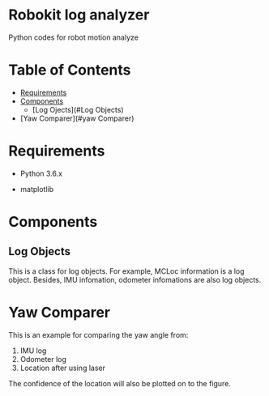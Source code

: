 # Robokit log analyzer
Python codes for robot motion analyze

# Table of Contents

   * [Requirements](#Requirements)
   * [Components](#Components)
      * [Log Ojects](#Log Objects)
   * [Yaw Comparer](#yaw Comparer)

# Requirements

- Python 3.6.x

- matplotlib

# Components
## Log Objects
This is a class for log objects.
For example, MCLoc information is a log object. Besides, IMU infomation, odometer infomations are also log objects.

# Yaw Comparer
This is an example for comparing the yaw angle from:
1. IMU log
2. Odometer log
3. Location after using laser

The confidence of the location will also be plotted on to the figure.
